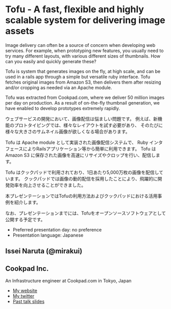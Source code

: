 # Tofu - A fast, flexible and highly scalable system for delivering image assets

Image delivery can often be a source of concern when developing web services. For example, 
when prototyping new features, you usually need to try many different layouts, with various 
different sizes of thumbnails. How can you easily and quickly generate these?

Tofu is system that generates images on the fly, at high scale, and can be used in a rails app 
through a simple but versatile ruby interface. Tofu fetches original images from Amazon S3, then 
delivers them after resizing and/or cropping as needed via an Apache module.

Tofu was extracted from Cookpad.com, where we deliver 50 million images per day on production. As 
a result of on-the-fly thumbnail generation, we have enabled to develop prototypes extremely rapidly.

ウェブサービスの開発において、画像配信は悩ましい問題です。
例えば、新機能のプロトタイピングでは、様々なレイアウトを試す必要があり、
そのたびに様々な大きさのサムネイル画像が欲しくなる場合があります。

Tofu は Apache module として実装された画像配信システムで、
Ruby インタフェースによりRailsアプリケーション等から簡単に利用できます。
Tofu は Amazon S3 に保存された画像を高速にリサイズやクロップを行い、配信します。

Tofu はクックパッドで利用されており、1日あたり5,000万枚の画像を配信しています。
クックパッドでは画像の動的配信を採用したことにより、飛躍的に開発効率を向上させることができました。

本プレゼンテーションではTofuの利用方法およびクックパッドにおける活用事例を紹介します。

なお、プレゼンテーションまでには、Tofuをオープンソースソフトウェアとして公開する予定です。

- Preferred presentation day: no preference
- Presentation language: Japanese

## Issei Naruta (@mirakui)

## Cookpad Inc.

An Infrastructure engineer at Cookpad.com in Tokyo, Japan

- [My website](http://d.hatena.ne.jp/mirakui)
- [My twitter](https://twitter.com/#!/mirakui)
- [Past talk slides](http://www.slideshare.net/mirakui)
